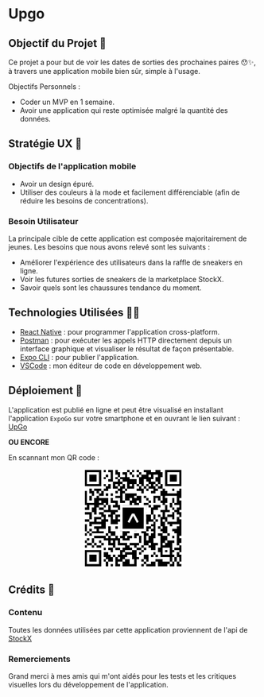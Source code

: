 # Upgo

## Objectif du Projet 🎯

Ce projet a pour but de voir les dates de sorties des prochaines paires 😯✨, à travers une application mobile bien sûr, simple à l'usage.

Objectifs Personnels :

-   Coder un MVP en 1 semaine.
-   Avoir une application qui reste optimisée malgré la quantité des données.

## Stratégie UX 📑

### Objectifs de l'application mobile

-   Avoir un design épuré.
-   Utiliser des couleurs à la mode et facilement différenciable (afin de réduire les besoins de concentrations).

### Besoin Utilisateur

La principale cible de cette application est composée majoritairement de jeunes. Les besoins que nous avons relevé sont les suivants :

-   Améliorer l'expérience des utilisateurs dans la raffle de sneakers en ligne.
-   Voir les futures sorties de sneakers de la marketplace StockX.
-   Savoir quels sont les chaussures tendance du moment.

## Technologies Utilisées :man_technologist:

-   [React Native](https://reactnative.dev/) : pour programmer l'application cross-platform.
-   [Postman](https://www.postman.com/) : pour exécuter les appels HTTP directement depuis un interface graphique et visualiser le résultat de façon présentable.
-   [Expo CLI](https://expo.dev/) : pour publier l'application.
-   [VSCode](https://code.visualstudio.com) : mon éditeur de code en développement web.

## Déploiement 🚀

L'application est publié en ligne et peut être visualisé en installant l'application `ExpoGo` sur votre smartphone et en ouvrant le lien suivant : [UpGo](https://expo.dev/@willyndefo/Upgo)

**OU ENCORE**

En scannant mon QR code :

<div align="center">
    <img src="./MDImages/QRCode.png" alt="" width="200" />
</div>

## Crédits 🌟

### Contenu

Toutes les données utilisées par cette application proviennent de l'api de [StockX](https://stockx.com/api/)

### Remerciements

Grand merci à mes amis qui m'ont aidés pour les tests et les critiques visuelles lors du développement de l'application.
